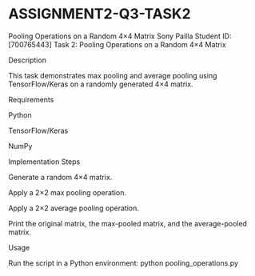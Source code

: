 # ASSIGNMENT2-Q3-TASK2
Pooling Operations on a Random 4×4 Matrix
 Sony Pailla
Student ID: [700765443]
Task 2: Pooling Operations on a Random 4×4 Matrix

Description

This task demonstrates max pooling and average pooling using TensorFlow/Keras on a randomly generated 4×4 matrix.

Requirements

Python

TensorFlow/Keras

NumPy

Implementation Steps

Generate a random 4×4 matrix.

Apply a 2×2 max pooling operation.

Apply a 2×2 average pooling operation.

Print the original matrix, the max-pooled matrix, and the average-pooled matrix.

Usage

Run the script in a Python environment:
python pooling_operations.py
